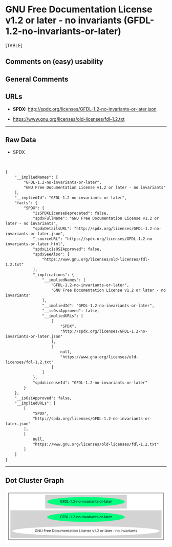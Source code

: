 GNU Free Documentation License v1.2 or later - no invariants (GFDL-1.2-no-invariants-or-later)
==============================================================================================

[TABLE]

Comments on (easy) usability
----------------------------

General Comments
----------------

URLs
----

-   **SPDX:**
    http://spdx.org/licenses/GFDL-1.2-no-invariants-or-later.json

-   https://www.gnu.org/licenses/old-licenses/fdl-1.2.txt

------------------------------------------------------------------------

Raw Data
--------

-   SPDX

&nbsp;

    {
        "__impliedNames": [
            "GFDL-1.2-no-invariants-or-later",
            "GNU Free Documentation License v1.2 or later - no invariants"
        ],
        "__impliedId": "GFDL-1.2-no-invariants-or-later",
        "facts": {
            "SPDX": {
                "isSPDXLicenseDeprecated": false,
                "spdxFullName": "GNU Free Documentation License v1.2 or later - no invariants",
                "spdxDetailsURL": "http://spdx.org/licenses/GFDL-1.2-no-invariants-or-later.json",
                "_sourceURL": "https://spdx.org/licenses/GFDL-1.2-no-invariants-or-later.html",
                "spdxLicIsOSIApproved": false,
                "spdxSeeAlso": [
                    "https://www.gnu.org/licenses/old-licenses/fdl-1.2.txt"
                ],
                "_implications": {
                    "__impliedNames": [
                        "GFDL-1.2-no-invariants-or-later",
                        "GNU Free Documentation License v1.2 or later - no invariants"
                    ],
                    "__impliedId": "GFDL-1.2-no-invariants-or-later",
                    "__isOsiApproved": false,
                    "__impliedURLs": [
                        [
                            "SPDX",
                            "http://spdx.org/licenses/GFDL-1.2-no-invariants-or-later.json"
                        ],
                        [
                            null,
                            "https://www.gnu.org/licenses/old-licenses/fdl-1.2.txt"
                        ]
                    ]
                },
                "spdxLicenseId": "GFDL-1.2-no-invariants-or-later"
            }
        },
        "__isOsiApproved": false,
        "__impliedURLs": [
            [
                "SPDX",
                "http://spdx.org/licenses/GFDL-1.2-no-invariants-or-later.json"
            ],
            [
                null,
                "https://www.gnu.org/licenses/old-licenses/fdl-1.2.txt"
            ]
        ]
    }

------------------------------------------------------------------------

Dot Cluster Graph
-----------------

![](../dot/GFDL-1.2-no-invariants-or-later.svg "dot")